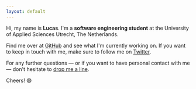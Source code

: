 ```yaml
---
layout: default
---
```


Hi, my name is **Lucas**. I'm a **software engineering student** at the University of Applied Sciences Utrecht, The Netherlands.

Find me over at <i class="fas fa-github"></i> [GitHub](https://github.com/lucaslampe/) and see what I'm currently working on. If you want to keep in touch with me, make sure to follow me on <i class="fas fa-twitter"></i> [Twitter](https://twitter.com/lucaslampe).

For any further questions — or if you want to have personal contact with me — don't hesitate to <i class="fas fa-at"></i> [drop me a line](mailto:lucaslampe@gmail.com).

Cheers! 😄
